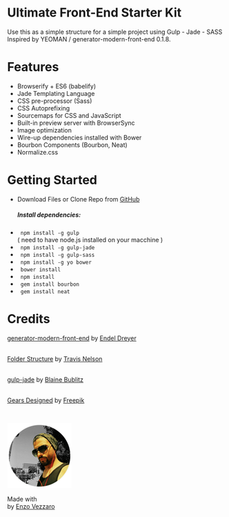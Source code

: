 <link rel='stylesheet', href='http://maxcdn.bootstrapcdn.com/font-awesome/4.4.0/css/font-awesome.min.css'>


# Ultimate Front-End Starter Kit

Use this as a simple structure for a simple project using Gulp - Jade - SASS Inspired by YEOMAN / generator-modern-front-end 0.1.8.

# Features  <i class="fa fa-rocket"></i>

<ul>
  <li>Browserify + ES6 (babelify)</li>
  <li>Jade Templating Language </li>
  <li>CSS pre-processor (Sass)</li>
  <li>CSS Autoprefixing</li>
  <li>Sourcemaps for CSS and JavaScript</li>
  <li>Built-in preview server with BrowserSync</li>
  <li>Image optimization</li>
  <li>Wire-up dependencies installed with Bower</li>
  <li>Bourbon Components (Bourbon, Neat)</li>
  <li>Normalize.css</li>
</ul>

# Getting Started <i class="fa fa-cog fa-spin"></i>

<ul>
  <li>Download Files or Clone Repo from <a href="http://github.com/EnzoVezzaro/Starter-Kit" target="_blank"><i class="fa fa-github"></i> GitHub</a></li>
  <h5>Install dependencies: </h5>
  <li><i class="fa fa-chevron-right"></i><code> npm install -g gulp</code> <br>( need to have node.js installed on your macchine )</li>
  <li><i class="fa fa-chevron-right"></i><code> npm install -g gulp-jade</code></li>
  <li><i class="fa fa-chevron-right"></i><code> npm install -g gulp-sass</code></li>
  <li><i class="fa fa-chevron-right"></i><code> npm install -g yo bower</code> </li>
  <li><i class="fa fa-chevron-right"></i><code> bower install</code> </li>
  <li><i class="fa fa-chevron-right"></i><code> npm install</code> </li>
  <li><i class="fa fa-chevron-right"></i><code> gem install bourbon</code></li>
  <li><i class="fa fa-chevron-right"></i><code> gem install neat</code></li>
</ul>

# Credits  <i class="fa fa-users"></i>

<p><a href="http://github.com/endel/generator-modern-frontend" target="_blank">generator-modern-front-end</a> by <a href='http://endel.me/' target="_blank">Endel Dreyer</a></p>
<p><br><a href="http://devtipsstarterkit.com/" target="_blank">Folder Structure</a> by <a href='http://twitter.com/DevTipsShow' target="_blank">Travis Nelson</a></p>
<p><br><a href="http://github.com/phated/gulp-jade" target="_blank">gulp-jade</a> by <a href='http://github.com/phated' target="_blank">Blaine Bublitz</a></p>
<p><br><a href="http://www.freepik.com/free-vector/vectors_789673.htm" target="_blank">Gears Designed</a> by <a href='http://freepink.com' target="_blank">Freepik</a></p>
<p><br><i class="fa fa-hand-peace-o fa-3x"></i></p>

<a href="http://www.facebook.com/evezzaro" target="_blank"><img src="app/images/sprites/profile.png" class="profile"></a>
<p>Made with <i class="fa fa-heart"></i> <br>by <a href="http://github.com/EnzoVezzaro" target="_blank">Enzo Vezzaro</a></p>
